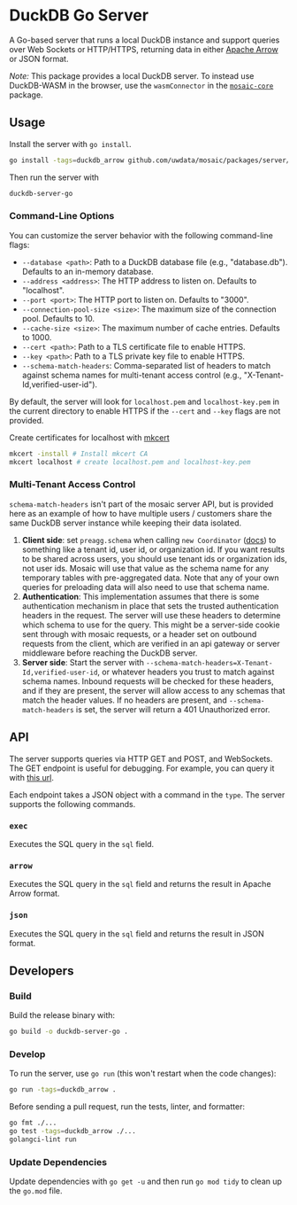 # DuckDB Go Server

A Go-based server that runs a local DuckDB instance and support queries over Web Sockets or HTTP/HTTPS, returning data in either [Apache Arrow](https://arrow.apache.org/) or JSON format.

_Note:_ This package provides a local DuckDB server. To instead use DuckDB-WASM in the browser, use the `wasmConnector` in the [`mosaic-core`](https://github.com/uwdata/mosaic/tree/main/packages/mosaic/mosaic-core) package.

## Usage

Install the server with `go install`.

```sh
go install -tags=duckdb_arrow github.com/uwdata/mosaic/packages/server/duckdb-server-go@latest
```

Then run the server with

```sh
duckdb-server-go
```

### Command-Line Options

You can customize the server behavior with the following command-line flags:

-   `--database <path>`: Path to a DuckDB database file (e.g., "database.db"). Defaults to an in-memory database.
-   `--address <address>`: The HTTP address to listen on. Defaults to "localhost".
-   `--port <port>`: The HTTP port to listen on. Defaults to "3000".
-   `--connection-pool-size <size>`: The maximum size of the connection pool. Defaults to 10.
-   `--cache-size <size>`: The maximum number of cache entries. Defaults to 1000.
-   `--cert <path>`: Path to a TLS certificate file to enable HTTPS.
-   `--key <path>`: Path to a TLS private key file to enable HTTPS.
-   `--schema-match-headers`: Comma-separated list of headers to match against schema names for multi-tenant access control (e.g., "X-Tenant-Id,verified-user-id").

By default, the server will look for `localhost.pem` and `localhost-key.pem` in the current directory to enable HTTPS if the `--cert` and `--key` flags are not provided.

Create certificates for localhost with [mkcert](https://github.com/FiloSottile/mkcert)

```sh
mkcert -install # Install mkcert CA
mkcert localhost # create localhost.pem and localhost-key.pem
```

### Multi-Tenant Access Control

`schema-match-headers` isn't part of the mosaic server API, but is provided here as an example of how to have
multiple users / customers share the same DuckDB server instance while keeping their data isolated.

1. **Client side**: set `preagg.schema` when calling `new Coordinator` ([docs](https://idl.uw.edu/mosaic/api/core/coordinator.html#constructor)) to
   something like a tenant id, user id, or organization id. If you want results to be shared across users, you should
   use tenant ids or organization ids, not user ids. Mosaic will use that value as the schema name for any temporary
   tables with pre-aggregated data. Note that any of your own queries for preloading data will also need to use that schema name.
2. **Authentication**: This implementation assumes that there is some authentication mechanism in place that sets the
   trusted authentication headers in the request. The server will use these headers to determine which schema
   to use for the query. This might be a server-side cookie sent through with mosaic requests, or a header set on outbound
   requests from the client, which are verified in an api gateway or server middleware before reaching the DuckDB server.
3. **Server side**: Start the server with `--schema-match-headers=X-Tenant-Id,verified-user-id`, or whatever headers
   you trust to match against schema names. Inbound requests will be checked for these headers, and if they are present,
   the server will allow access to any schemas that match the header values. If no headers are present, and `--schema-match-headers`
   is set, the server will return a 401 Unauthorized error.

## API

The server supports queries via HTTP GET and POST, and WebSockets. The GET endpoint is useful for debugging. For example, you can query it with [this url](<http://localhost:3000/?query={"sql":"select 1","type":"json"}>).

Each endpoint takes a JSON object with a command in the `type`. The server supports the following commands.

### `exec`

Executes the SQL query in the `sql` field.

### `arrow`

Executes the SQL query in the `sql` field and returns the result in Apache Arrow format.

### `json`

Executes the SQL query in the `sql` field and returns the result in JSON format.

## Developers

### Build

Build the release binary with:

```sh
go build -o duckdb-server-go .
```

### Develop

To run the server, use `go run` (this won't restart when the code changes):

```sh
go run -tags=duckdb_arrow .
```

Before sending a pull request, run the tests, linter, and formatter:

```sh
go fmt ./...
go test -tags=duckdb_arrow ./...
golangci-lint run
```

### Update Dependencies

Update dependencies with `go get -u` and then run `go mod tidy` to clean up the `go.mod` file.
